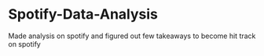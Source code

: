 # Spotify-Data-Analysis
Made analysis on spotify and figured out few takeaways to become hit track on spotify

